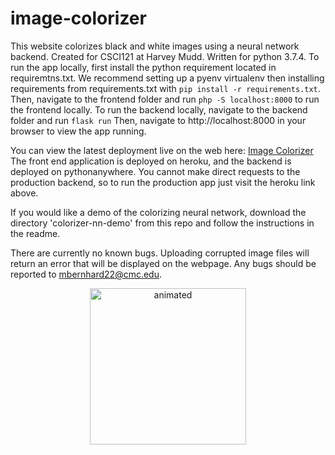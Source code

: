 # image-colorizer
This website colorizes black and white images using a neural network backend. Created for CSCI121 at Harvey Mudd. Written for python 3.7.4. 
To run the app locally, first install the python requirement located in requiremtns.txt. We recommend setting up a pyenv virtualenv then installing requirements from requirements.txt with 
```pip install -r requirements.txt```. Then, navigate to the frontend folder and run 
```php -S localhost:8000``` 
to run the frontend locally. To run the backend locally, navigate to the backend folder and run 
```flask run```
Then, navigate to http://localhost:8000 in your browser to view the app running. 

You can view the latest deployment live on the web here:
[Image Colorizer](https://cs121-image-colorizer.herokuapp.com)
The front end application is deployed on heroku, and the backend is deployed on pythonanywhere. You cannot make direct requests to the production backend, so to run the production app just visit the heroku link above.

If you would like a demo of the colorizing neural network, download the directory 'colorizer-nn-demo' from this repo and follow the instructions in the readme.

There are currently no known bugs. Uploading corrupted image files will return an error that will be displayed on the webpage. Any bugs should be reported to mbernhard22@cmc.edu. 

<p align="center">
  <img src="color.gif" width="250" height="250" alt="animated" />
</p>
